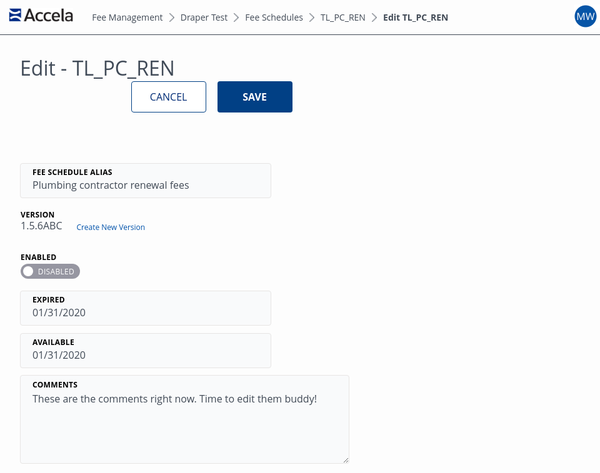 <!DOCTYPE html>
<html>
<style>
body{
    font-family: "Open Sans",sans-serif;
    margin:0;
    padding:0;
}
.accelaheader{
    position:fixed;
    display:flex;
    align-content:space-between;
    justify-content:center;
    align-items:center;
    height: 55px;
    width:100%;
    border-bottom: 1px solid #414A56;
    padding:0px 14px;
    z-index:999;
}
.breadcrumbs{
    display:flex;
    flex-grow: 2;
    justify-content:flex-start;
    margin-left:20px;
    align-items:center;
}
.breadcrumbs a{
    color: #414A56;
    padding:10px;
}
.breadcrumbs img{
    height: 14px;
}
.logo{
    display:flex;
    align-items:center;
    padding-bottom: 7px;
}
.logo img{
    height:22px;
}
.usericon img{
height:38px;
}
.title{
    height:58px;
    font-size:32px;
    margin:0;
    color: #414B58;
    display:inline-block;
    justify-content: space-between;
    width:90%;
    padding: 87px 32px 0px 32px;
    position:relative;
}
.title a{
  color:#414B58;
  text-decoration:none;
  float:left;
}
.buttoncontainer{
  height:50px;
  display:flex;
  align-items:center;
  float:right;
}
.buttonprimary{
  height:50px;
  background:#014085;
  color:white;
  font-family:"Open Sans";
  font-weight:bold;
  font-size:16px;
  text-transform: uppercase;
  cursor: pointer;
  border-radius:4px;
  padding:0px 20px 0px 20px;
  margin: 0px 18px;
  min-width:120px;
  border:none;
}
.buttonprimary:hover{
    background:#003772;
}
.buttonsecondary{
  height:50px;
  background:white;
  color:#002C76;
  font-family:"Open Sans";
  font-weight:normal;
  font-size:16px;
  text-transform: uppercase;
  cursor: pointer;
  border-radius:4px;
  border: 1px solid #014085;
  padding:0px 20px 0px 20px;
  min-width:120px;
}
.buttonsecondary:hover{
    background:#F2F5F9;
}
.meta{
    width:100%;
    padding:100px 32px;
    margin:0;
    display: block;
    position:static;
}
.formfieldwrapper{
    width:100%;
    height:56px;
    margin:12px 0px;
}
.input{
    height: 54px;
    background: #F9FAFB;
    border: 1px solid #E7E5E4;
    border-radius:4px;
    margin:0;
    display:inline-block;
    position:absolute;
    width:400px;
}
.input:focus-within{
    border:1px solid #17A1D1;
}
.input label{
    text-transform:uppercase;
    color:#000000;
    letter-spacing: .25pt;
    font-size:12px;
    font-family:'Open Sans';
    font-weight:bold;
    vertical-align:top;
    position:relative;
    top:5px;
    left:19px;
}
.input input{
    color:#414a56;
    font-family:'Open Sans';
    font-size:16px;
    line-height:25px;
    margin:0;
    padding:0;
    border:none;
    background:transparent;
    position:relative;
    top:3px;
    left:19px;
    outline:none;
    width:400px;
}
#focus-example > .extra {
  display: none;
}
#focus-example:focus > .extra {
  display: block;
}
.readonlywithbutton{
    display:inline;
}
.readonlywrapper{
    height: 54px;
    background: transparent;
    border: none;
    border-radius:4px;
    margin:0;
    display:inline-block;
}
.readonlywrapper label{
    text-transform:uppercase;
    color:#000000;
    letter-spacing: .25pt;
    font-size:12px;
    font-family:'Open Sans';
    font-weight:bold;
    vertical-align:top;
    position:relative;
    top:6px;
    left:1px;
}
.readonlywrapper a{
    color:#414a56;
    font-family:'Open Sans';
    font-size:16px;
    line-height:25px;
    margin:0;
    padding:0;
    border:none;
    background:transparent;
    position:relative;
    top:1px;
    left:1px;
    outline:none;
    pointer-events: none;
}
.tinybutton{
    font-size:12px;
    background:transparent;
    border:none;
    color:#0052aa;
    border-radius:4px;
    height:30px;
    margin: 0px 0px 0px 18px;
    cursor: pointer;
    position:absolute;
    font-family:'Open Sans';
}
.tinybutton:hover{
    background:#f2f5f9;
}
.readonlywrapper{
    height: 54px;
    background: transparent;
    border: none;
    border-radius:4px;
    margin:0;
    display:inline-block;
}
.readonlywrapper label{
    text-transform:uppercase;
    color:#000000;
    letter-spacing: .25pt;
    font-size:12px;
    font-family:'Open Sans';
    font-weight:bold;
    vertical-align:top;
    position:relative;
    top:6px;
    left:1px;
}
.switch {
  position: relative;
  display: inline-block;
  width: 95px;
  height: 24px;
  margin-bottom:12px;
}
.switch input { 
  opacity: 0;
  width: 0;
  height: 0;
}
.slider {
  position: absolute;
  cursor: pointer;
  top: 0;
  left: 0;
  right: 0;
  bottom: 0;
  background-color: #9696A1;
  -webkit-transition: .4s;
  transition: .4s;
  border-radius: 34px;
  font-weight:normal;
  font-size:12px;
}
.slider:before {
  position: absolute;
  content: "";
  height: 16px;
  width: 16px;
  left: 4px;
  bottom: 4px;
  background-color: white;
  -webkit-transition: .4s;
  transition: .4s;
  border-radius: 50%;
}
input:checked + .slider {
  background-color: #002C76;
}
.slider:after
{
 content:'DISABLED';
 color: white;
 display: block;
 position: absolute;
 transform: translate(-50%,-50%);
 top: 50%;
 left:60%;
 font-size: 12px;
 font-family: 'Open Sans';
}
input:checked + .slider:after
{  
  content:'ENABLED';
  right:-50px;
}
input:checked + .slider:before {
  -webkit-transform: translateX(70px);
  -ms-transform: translateX(70px);
  transform: translateX(70px);
}
.freetextwrapper{
    width:100%;
    margin:12px 0px;
}
.freetext{
    width:auto;
    height:auto;
    margin:0px;
    padding:0px;
}
.freetext label{
    text-transform:uppercase;
    color:#000000;
    letter-spacing: .25pt;
    font-size:12px;
    font-family:'Open Sans';
    font-weight:bold;
    position:relative;
    display:block;
    top:6px;
    left:20px;
    z-index:999;
    width:400px;
}
.freetext textarea{
    background: #F9FAFB;
    border: 1px solid #E7E5E4;
    border-radius:4px;
    margin:0;
    padding:26px 19px;
    position:relative;
    z-index:1;
    top: -18px;
    font-size:16px;
    color:#414a56;
    font-family:'Open Sans';
    min-width:200px;
    max-width: 90vw;
    min-height: 56px;
    max-height: 80vh;
}
.freetext textarea:focus{
    outline:1px solid #17A1D1;
}
</style>
<body>
    <div class="accelaheader">
        <div class="logo">
            <img src="Accela_Logo_RGB.png">
        </div>
        <div class="breadcrumbs">
            <a>Fee Management</a>
            <img src="Fill 304.png">
            <a>Draper Test</a>
            <img src="Fill 304.png">
            <a>Fee Schedules</a>
            <img src="Fill 304.png">
            <a>TL_PC_REN</a>
            <img src="Fill 304.png">
            <a style="font-weight:bolder;">Edit TL_PC_REN</a>
        </div>
        <div class="usericon">
            <img src="Group.png">
        </div>
    </div>  
    <div class="title">
        <a>Edit - TL_PC_REN</a>
        <div class="buttoncontainer">
            <button class="buttonsecondary">cancel</button>
            <button class="buttonprimary">save</button>
        </div>
    </div>
    <div class="meta">
        <div class="formfieldwrapper">  
            <div class="input">
                <label>fee schedule alias</label>
                <br>
                <input value="Plumbing contractor renewal fees">
            </div>
        </div> 
        <div class="formfieldwrapper">  
            <div class="readonlywrapper">
                <label>version</label>
                <br>
                <div class="readonlywithbutton">
                    <a>1.5.6ABC</a>
                    <button class="tinybutton">Create New Version</button>
                </div>
            </div>
        </div>
        <div class="formfieldwrapper"> 
            <div class="readonlywrapper">
                <label>enabled</label>
                <br>
                <label class="switch">
                <input type="checkbox">
                <span class="slider"></span>
                </label>
            </div> 
        </div> 
        <div class="formfieldwrapper">  
            <div class="input">
                <label>expired</label>
                <br>
                <input value="01/31/2020">
            </div>
        </div> 
        <div class="formfieldwrapper">  
            <div class="input">
                <label>available</label>
                <br>
                <input value="01/31/2020">
            </div>
        </div> 
        <div class="freetextwrapper">  
            <div class="freetext">
                <label>comments</label>
                <textarea rows="4" cols="50">These are the comments right now. Time to edit them buddy!</textarea>
            </div>
        </div> 
    </div>
</body>
</html>
